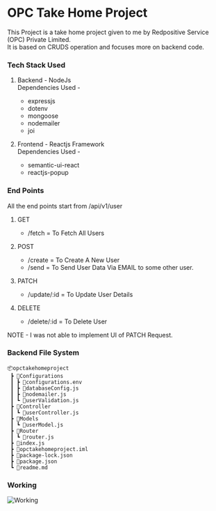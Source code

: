 # OPC Take Home Project
This Project is a take home project given to me by Redpositive Service (OPC) Private Limited.   
It is based on CRUDS operation and focuses more on backend code.

### Tech Stack Used 
1) Backend - NodeJs   
   Dependencies Used -
    - expressjs
    - dotenv
    - mongoose
    - nodemailer
    - joi
    
2) Frontend - Reactjs Framework     
    Dependencies Used -
    - semantic-ui-react
    - reactjs-popup
    
### End Points   
All the end points start from /api/v1/user
1) GET    
    - /fetch = To Fetch All Users
    
2) POST
    - /create = To Create A New User
    - /send   = To Send User Data Via EMAIL to some other user.
    
3) PATCH
    - /update/:id = To Update User Details
    
4) DELETE 
    - /delete/:id = To Delete User
   

NOTE - I was not able to implement UI of PATCH Request.
    
### Backend File System
```
📦opctakehomeproject
 ┣ 📂Configurations
 ┃ ┣ 📜configurations.env
 ┃ ┣ 📜databaseConfig.js
 ┃ ┣ 📜nodemailer.js
 ┃ ┗ 📜userValidation.js
 ┣ 📂Controller
 ┃ ┗ 📜userController.js
 ┣ 📂Models
 ┃ ┗ 📜userModel.js
 ┣ 📂Router
 ┃ ┗ 📜router.js
 ┣ 📜index.js
 ┣ 📜opctakehomeproject.iml
 ┣ 📜package-lock.json
 ┣ 📜package.json
 ┗ 📜readme.md
```
### Working 
![Working](ShowCase.gif)


